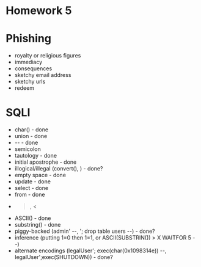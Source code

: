 # Homework 5

# Phishing

* royalty or religious figures
* immediacy
* consequences
* sketchy email address
* sketchy urls
* redeem


# SQLI

* char() - done
* union - done
* -- - done
* semicolon
* tautology - done
* initial apostrophe - done
* illogical/illegal (convert(), ) - done?
* empty space - done
* update - done
* select - done
* from - done
* >, < 
* ASCII() - done
* substring() - done
* piggy-backed (admin' --, '; drop table users --) - done?
* inference (putting 1=0 then 1=1, or ASCII(SUBSTRIN()) > X WAITFOR 5 --)
* alternate encodings (legalUser'; exec(char(0x1098314e)) --, legalUser';exec(SHUTDOWN)) - done?